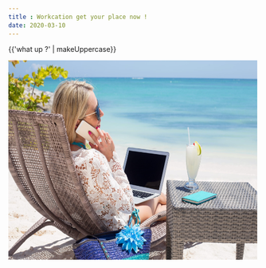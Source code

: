 ```yaml
---
title : Workcation get your place now !
date: 2020-03-10
---
```


{{'what up ?' | makeUppercase}}

<img src="./images/beach-work.jpg" width="500" height="400">